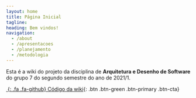 ```yaml
---
layout: home
title: Página Inicial
tagline: 
heading: Bem vindos!
navigation:
  - /about
  - /apresentacoes
  - /planejamento
  - /metodologia
---
```


Esta é a wiki do projeto da disciplina de **Arquitetura e Desenho de Software** do grupo 7 do segundo semestre do ano de 2021/1.

<div class="cta-container">

[*&nbsp;*{: .fa .fa-github} Código da wiki][GHPAGES]{: .btn .btn-green .btn-primary .btn-cta}

</div>

[GHPAGES]: https://github.com/UnBArqDsw2021-1/2021.1_G7_Mychine_docs
